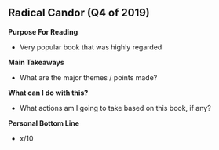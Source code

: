 ## Radical Candor (Q4 of 2019)
**Purpose For Reading**
- Very popular book that was highly regarded 
  
**Main Takeaways**
- What are the major themes / points made?

**What can I do with this?**
- What actions am I going to take based on this book, if any?

**Personal Bottom Line**
- x/10
<!--stackedit_data:
eyJoaXN0b3J5IjpbODU4MTE5NzM4XX0=
-->